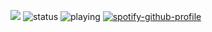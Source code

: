 ![](https://komarev.com/ghpvc/?username=Robskan)
![status](https://api.statusbadges.me/badge/status/791957021728702464) ![playing](https://api.statusbadges.me/badge/playing/791957021728702464) 
[![spotify-github-profile](https://spotify-github-profile.kittinanx.com/api/view?uid=y13ofxav44t9v5f39xh4s5pi6&cover_image=true&theme=default&show_offline=false&background_color=121212&interchange=false)](https://github.com/kittinan/spotify-github-profile)
